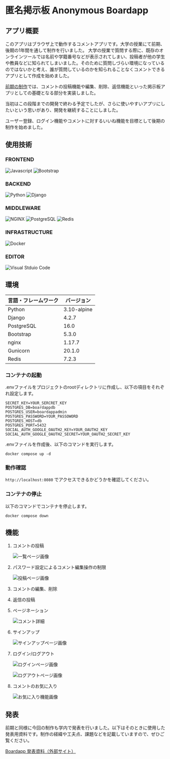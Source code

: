 # 匿名掲示板 Anonymous Boardapp

## アプリ概要

このアプリはブラウザ上で動作するコメントアプリです。大学の授業にて前期、後期の1年間を通して制作を行いました。
大学の授業で質問する際に、既存のオンラインツールでは名前や学籍番号などが表示されてしまい、投稿者が他の学生や教員などに知られてしまいました。そのために質問しづらい環境になっているのではないかと考え、誰が質問しているのかを知られることなくコメントできるアプリとして作成を始めました。

[前期の制作](https://github.com/wakashiyo/AnonymousBoardapp-FirstTerm "前期の匿名掲示板")では、コメントの投稿機能や編集、削除、返信機能といった掲示板アプリとしての基礎となる部分を実装しました。

当初はこの段階までの開発で終わる予定でしたが、さらに使いやすいアプリにしたいという思いがあり、開発を継続することにしました。

ユーザー登録、ログイン機能やコメントに対するいいね機能を目標として後期の制作を始めました。

## 使用技術

### FRONTEND

![Javascript](https://img.shields.io/badge/-Javascript-000.svg?logo=javascript&style=for-the-badge)
![Bootstrap](https://img.shields.io/badge/-Bootstrap-563D7C.svg?logo=bootstrap&style=for-the-badge)

### BACKEND

![Python](https://img.shields.io/badge/-Python-FFE873.svg?logo=python&style=for-the-badge)
![Django](https://img.shields.io/badge/-Django-092E20.svg?logo=django&style=for-the-badge)

### MIDDLEWARE

![NGINX](https://img.shields.io/badge/-Nginx-269539.svg?logo=nginx&style=for-the-badge)
![PostgreSQL](https://img.shields.io/badge/-Postgresql-336791.svg?logo=postgresql&style=for-the-badge&logoColor=fff)
![Redis](https://img.shields.io/badge/-Redis-D82C20.svg?logo=redis&style=for-the-badge&logoColor=fff)

### INFRASTRUCTURE

![Docker](https://img.shields.io/badge/-Docker-1488C6.svg?logo=docker&style=for-the-badge)

### EDITOR

![Visual Stduio Code](https://img.shields.io/badge/-Visualstudiocode-007ACC.svg?logo=visualstudiocode&style=for-the-badge)

## 環境

| 言語・フレームワーク  | バージョン |
| --------------------- | ---------- |
| Python                | 3.10-alpine|
| Django                | 4.2.7      |
| PostgreSQL            | 16.0       |
| Bootstrap             | 5.3.0      |
| nginx                 | 1.17.7     |
| Gunicorn              | 20.1.0     |
| Redis                 | 7.2.3      |

### コンテナの起動

.envファイルをプロジェクトのrootディレクトリに作成し、以下の項目をそれぞれ設定します。

```{.env}
SECRET_KEY=YOUR_SERCRET_KEY
POSTGRES_DB=boardappdb
POSTGRES_USER=boardappadmin
POSTGRES_PASSWORD=YOUR_PASSOWORD
POSTGRES_HOST=db
POSTGRES_PORT=5432
SOCIAL_AUTH_GOOGLE_OAUTH2_KEY=YOUR_OAUTH2_KEY
SOCIAL_AUTH_GOOGLE_OAUTH2_SECRET=YOUR_OAUTH2_SECRET_KEY
```

.envファイルを作成後、以下のコマンドを実行します。

```{bash}
docker compose up -d
```

### 動作確認

`http://localhost:8080` でアクセスできるかどうかを確認してください。

### コンテナの停止

以下のコマンドでコンテナを停止します。

```{bash}
docker compose down
```

## 機能

1. コメントの投稿

    ![一覧ページ画像](./images/list.png)

2. パスワード設定によるコメント編集操作の制限

    ![投稿ページ画像](./images/posting.png)

3. コメントの編集、削除

4. 返信の投稿

5. ページネーション

    ![コメント詳細](./images/detail.png)

6. サインアップ

    ![サインアップページ画像](./images/signup.png)

7. ログイン/ログアウト

    ![ログインページ画像](./images/login.png)

    ![ログアウトページ画像](./images/logout.png)

8. コメントのお気に入り

    ![お気に入り機能画像](./images/good.png)

## 発表

前期と同様に今回の制作も学内で発表を行いました。以下はそのときに使用した発表用資料です。制作の経緯や工夫点、課題などを記載していますので、ぜひご覧ください。

[Boardapp 発表資料（外部サイト）](https://www.canva.com/design/DAF_lSH_hbY/-eQoy1D34qBRkU8dAAlUYg/edit?utm_content=DAF_lSH_hbY&utm_campaign=designshare&utm_medium=link2&utm_source=sharebutton)
